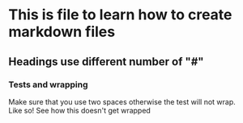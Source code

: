 # This is file to learn how to create markdown files

## Headings use different number of "#"

### Tests and wrapping

Make sure that you use two spaces otherwise the test will not wrap.  
Like so!
See how this doesn't get wrapped